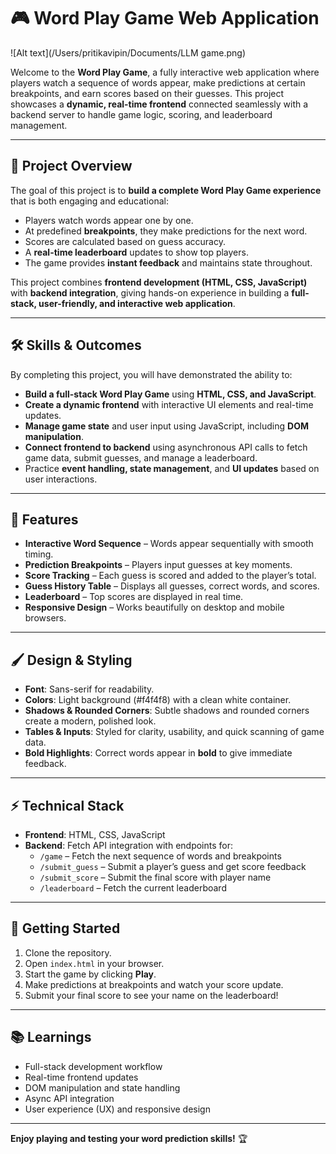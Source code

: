 # 🎮 Word Play Game Web Application
![Alt text](/Users/pritikavipin/Documents/LLM game.png)

Welcome to the **Word Play Game**, a fully interactive web application where players watch a sequence of words appear, make predictions at certain breakpoints, and earn scores based on their guesses. This project showcases a **dynamic, real-time frontend** connected seamlessly with a backend server to handle game logic, scoring, and leaderboard management.

---

## 🌟 Project Overview

The goal of this project is to **build a complete Word Play Game experience** that is both engaging and educational:

- Players watch words appear one by one.
- At predefined **breakpoints**, they make predictions for the next word.
- Scores are calculated based on guess accuracy.
- A **real-time leaderboard** updates to show top players.
- The game provides **instant feedback** and maintains state throughout.

This project combines **frontend development (HTML, CSS, JavaScript)** with **backend integration**, giving hands-on experience in building a **full-stack, user-friendly, and interactive web application**.

---

## 🛠 Skills & Outcomes

By completing this project, you will have demonstrated the ability to:

- **Build a full-stack Word Play Game** using **HTML, CSS, and JavaScript**.
- **Create a dynamic frontend** with interactive UI elements and real-time updates.
- **Manage game state** and user input using JavaScript, including **DOM manipulation**.
- **Connect frontend to backend** using asynchronous API calls to fetch game data, submit guesses, and manage a leaderboard.
- Practice **event handling, state management**, and **UI updates** based on user interactions.

---

## 🎨 Features

- **Interactive Word Sequence** – Words appear sequentially with smooth timing.
- **Prediction Breakpoints** – Players input guesses at key moments.
- **Score Tracking** – Each guess is scored and added to the player’s total.
- **Guess History Table** – Displays all guesses, correct words, and scores.
- **Leaderboard** – Top scores are displayed in real time.
- **Responsive Design** – Works beautifully on desktop and mobile browsers.

---

## 🖌 Design & Styling

- **Font**: Sans-serif for readability.
- **Colors**: Light background (#f4f4f8) with a clean white container.
- **Shadows & Rounded Corners**: Subtle shadows and rounded corners create a modern, polished look.
- **Tables & Inputs**: Styled for clarity, usability, and quick scanning of game data.
- **Bold Highlights**: Correct words appear in **bold** to give immediate feedback.

---

## ⚡ Technical Stack

- **Frontend**: HTML, CSS, JavaScript  
- **Backend**: Fetch API integration with endpoints for:
  - `/game` – Fetch the next sequence of words and breakpoints
  - `/submit_guess` – Submit a player’s guess and get score feedback
  - `/submit_score` – Submit the final score with player name
  - `/leaderboard` – Fetch the current leaderboard

---

## 🚀 Getting Started

1. Clone the repository.  
2. Open `index.html` in your browser.  
3. Start the game by clicking **Play**.  
4. Make predictions at breakpoints and watch your score update.  
5. Submit your final score to see your name on the leaderboard!

---

## 📚 Learnings

- Full-stack development workflow
- Real-time frontend updates
- DOM manipulation and state handling
- Async API integration
- User experience (UX) and responsive design

---

**Enjoy playing and testing your word prediction skills!** 🏆
